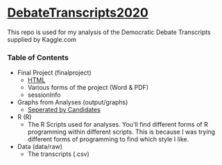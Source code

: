 # [DebateTranscripts2020](https://wesley4546.github.io/DebateTranscripts2020/)

This repo is used for my analysis of the Democratic Debate Transcripts supplied by Kaggle.com

### Table of Contents
 * Final Project (finalproject)
 	* [HTML](finalproject/finalproject.html)
 	* Various forms of the project (Word & PDF)
	* sessionInfo
 * Graphs from Analyses (output/graphs)
	 * [Seperated by Candidates](https://github.com/wesley4546/DebateTranscripts2020/tree/master/output/graphs/candidates)
 * R (R)
	 * The R Scripts used for analyses. You'll find different forms of R programming within different scripts. This is because I was         trying different forms of programming to find which style I like.
 * Data (data/raw)
	 * The transcripts (.csv)
	 
